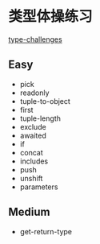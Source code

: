 # 类型体操练习

[type-challenges](https://github.com/type-challenges/type-challenges)

## Easy

- pick
- readonly
- tuple-to-object
- first
- tuple-length
- exclude
- awaited
- if
- concat
- includes
- push
- unshift
- parameters

## Medium

- get-return-type
